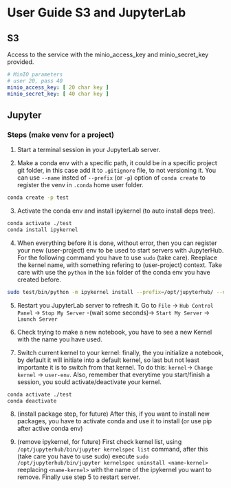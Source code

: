 # User Guide S3 and JupyterLab

## S3
Access to the service with the minio_access_key and minio_secret_key provided.
```yaml
# MinIO parameters
# user 20, pass 40
minio_access_key: [ 20 char key ]
minio_secret_key: [ 40 char key ]
```

## Jupyter
### Steps (make venv for a project)

1. Start a terminal session in your JupyterLab server.

2. Make a conda env with a specific path, it could be in a specific project git folder, in this case add it to `.gitignore` file, to not versioning it. You can use `--name` insted of `--prefix` (or `-p`) option of `conda create` to register the venv in `.conda` home user folder.

```bash
conda create -p test
```

3. Activate the conda env and install ipykernel (to auto install deps tree).

```bash
conda activate ./test
conda install ipykernel
```

4. When everything before it is done, without error, then you can register your new (user-project) env to be used to start servers with JupyterHub. For the following command you have to use `sudo` (take care). Reeplace the kernel name, with something refering to (user-project) context. Take care with use the `python` in the `bin` folder of the conda env you have created before.

```bash
sudo test/bin/python -m ipykernel install --prefix=/opt/jupyterhub/ --name 'user-env' --display-name "user-env"
```

5. Restart you JupyterLab server to refresh it. Go to `File` -> `Hub Control Panel` -> `Stop My Server` -(wait some seconds)-> `Start My Server` -> `Launch Server`

6. Check trying to make a new notebook, you have to see a new Kernel with the name you have used.

7. Switch current kernel to your kernel: finally, the you initialize a notebook, by default it will initiate into a default kernel, so last but not least importante it is to switch from that kernel. To do this: `kernel`-> `Change kernel` -> `user-env`. Also, remember that everytime you start/finish a session, you sould activate/deactivate your kernel.

```bash
conda activate ./test
conda deactivate
```

8. (install package step, for future) After this, if you want to install new packages, you have to activate conda and use it to install (or use pip after active conda env)

9. (remove ipykernel, for future) First check kernel list, using `/opt/jupyterhub/bin/jupyter kernelspec list` command, after this (take care you have to use sudo) execute `sudo /opt/jupyterhub/bin/jupyter kernelspec uninstall <name-kernel>` reeplacing `<name-kernel>` with the name of the ipykernel you want to remove. Finally use step 5 to restart server.
